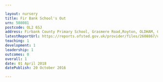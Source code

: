 ```yaml
---

layout: nursery
title: Fir Bank School's Out
urn: 508081
postcode: OL2 6SJ
address: Firbank County Primary School, Grasmere Road,Royton, OLDHAM, Greater Manchester, OL2 6SJ
latestReportUrl: https://reports.ofsted.gov.uk/provider/files/2608867/urn/508081.pdf
teaching: 1
development: 1
leadership: 1
outcomes: 0
overall: 1
date: 01 April 2018 
datePublish: 20 October 2016

---
```

